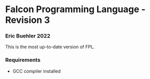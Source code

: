 # Falcon Programming Language - Revision 3
### Eric Buehler 2022 ###

This is the most up-to-date version of FPL.

### Requirements ###
- GCC compiler installed
